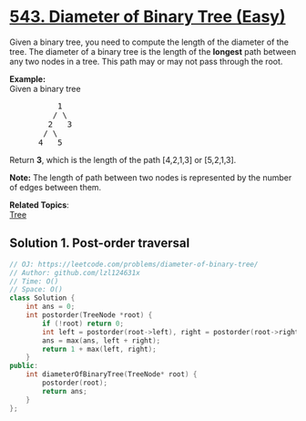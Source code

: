 # [543. Diameter of Binary Tree (Easy)](https://leetcode.com/problems/diameter-of-binary-tree/)

<p>
Given a binary tree, you need to compute the length of the diameter of the tree. The diameter of a binary tree is the length of the <b>longest</b> path between any two nodes in a tree. This path may or may not pass through the root.
</p>

<p>
<b>Example:</b><br>
Given a binary tree <br>
</p><pre>          1
         / \
        2   3
       / \     
      4   5    
</pre>
<p></p>
<p>
Return <b>3</b>, which is the length of the path [4,2,1,3] or [5,2,1,3].
</p>

<p><b>Note:</b>
The length of path between two nodes is represented by the number of edges between them.
</p>

**Related Topics**:  
[Tree](https://leetcode.com/tag/tree/)

## Solution 1. Post-order traversal

```cpp
// OJ: https://leetcode.com/problems/diameter-of-binary-tree/
// Author: github.com/lzl124631x
// Time: O()
// Space: O()
class Solution {
    int ans = 0;
    int postorder(TreeNode *root) {
        if (!root) return 0;
        int left = postorder(root->left), right = postorder(root->right);
        ans = max(ans, left + right);
        return 1 + max(left, right);
    }
public:
    int diameterOfBinaryTree(TreeNode* root) {
        postorder(root);
        return ans;
    }
};
```
